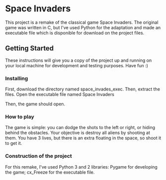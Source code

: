 # Space Invaders

This project is a remake of the classical game Space Invaders. The original game was written in C, but I've used Python for the adaptation and made an executable file which is disponible for download on the project files.

## Getting Started

These instructions will give you a copy of the project up and running on
your local machine for development and testing purposes. Have fun :)

### Installing

First, download the directory named space_invades_exec.
Then, extract the files. Open the executable file named Space Invaders

Then, the game should open.

### How to play

The game is simple: you can dodge the shots to the left or right, or hiding behind the obstacles. Your objective is destroy all aliens by shooting at them. You have 3 lives, but there is an extra floating in the space, so shoot it to get it.

### Construction of the project

For this remake, I've used Python 3 and 2 libraries:
  Pygame for developing the game;
  cx_Freeze for the executable file.
